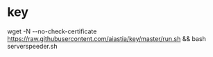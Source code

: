 # key

wget -N --no-check-certificate https://raw.githubusercontent.com/aiastia/key/master/run.sh && bash serverspeeder.sh
